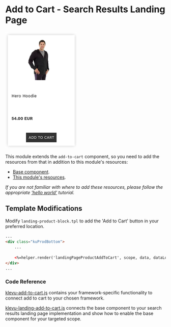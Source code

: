 # Add to Cart - Search Results Landing Page

![Search-landing add-to-cart](/modules/add-to-cart/images/image001.png)

This module extends the `add-to-cart` component, so you need to
add the resources from that in addition to this module's resources:

- [Base component](/components/add-to-cart/resources).
- [This module's resources](/modules/add-to-cart/landing/resources).

_If you are not familiar with where to add these resources,
please follow the appropriate ['hello world'](/getting-started/1-hello-world) tutorial._


## Template Modifications

Modify `landing-product-block.tpl` to add the 'Add to Cart' button in your preferred location.

```html
...
<div class="kuProdBottom">
    ...

    <%=helper.render('landingPageProductAddToCart', scope, data, dataLocal) %>
</div>
...
```

### Code Reference

[klevu-add-to-cart.js](/components/add-to-cart/resources/assets/js/klevu-add-to-cart.js)
contains your framework-specific functionality to connect add to cart to your chosen framework.

[klevu-landing-add-to-cart.js](/modules/add-to-cart/landing/resources/assets/js/klevu-landing-add-to-cart.js)
connects the base component to your search results landing page implementation and show how to enable the base component for your targeted scope.